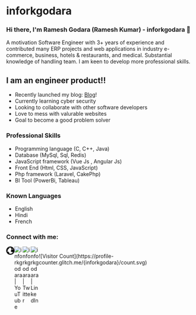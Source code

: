 # inforkgodara

### Hi there, I'm Ramesh Godara (Ramesh Kumar) - inforkgodara 👋

A motivation Software Engineer with 3+ years of experience and contributed many ERP projects and web applications in industry e-commerce, business, hotels & restaurants, and medical. Substantial knowledge of handling team. I am keen to develop more professional skills.

## I am an engineer product!!

* Recently launched my blog: [Blog][website]!
* Currently learning cyber security
* Looking to collaborate with other software developers
* Love to mess with valurable websites
* Goal to become a good problem solver

### Professional Skills

* Programming language (C, C++, Java)
* Database (MySql, Sql, Redis) 
* JavaScript framework (Vue Js , Angular Js)
* Front End (Html, CSS, JavaScript)
* Php framework (Laravel, CakePhp)
* BI Tool (PowerBi, Tableau)

### Known Languages

* English
* Hindi
* French

### Connect with me:

[<img align="left" alt="inforkgodara.blogspot.com" width="22px" src="https://raw.githubusercontent.com/iconic/open-iconic/master/svg/globe.svg" />][website]
[<img align="left" alt="inforkgodara | YouTube" width="22px" src="https://cdn.jsdelivr.net/npm/simple-icons@v3/icons/youtube.svg" />][youtube]
[<img align="left" alt="inforkgodara | Twitter" width="22px" src="https://cdn.jsdelivr.net/npm/simple-icons@v3/icons/twitter.svg" />][twitter]
[<img align="left" alt="inforkgodara | LinkedIn" width="22px" src="https://cdn.jsdelivr.net/npm/simple-icons@v3/icons/linkedin.svg" />][linkedin]

<br/>
![Visitor Count](https://profile-counter.glitch.me/{inforkgodara}/count.svg)

[website]: https://inforkgodara.blogspot.com/
[twitter]: https://twitter.com/inforkgodara
[youtube]: https://www.youtube.com/channel/UCwbUu9rclzJYr_2sPTG5X0A
[linkedin]: http://www.linkedin.com/in/inforkgodara
